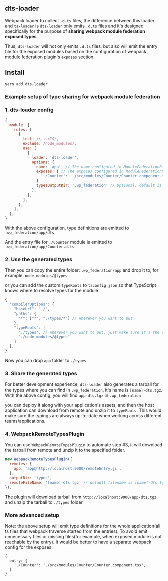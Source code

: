 ## dts-loader

Webpack loader to collect `.d.ts` files, the difference between this loader
and `ts-loader` is `dts-loader` only emits `.d.ts` files and it's designed
specifically for the purpose of **sharing webpack module federation exposed types**

Thus, `dts-loader` will not only emits `.d.ts` files, but also will emit the entry
file for the exposed modules based on the configuration of webpack module federation
plugin's `exposes` section.

## Install
```
yarn add dts-loader
```

### Example setup of type sharing for webpack module federation

### 1. dts-loader config

```javascript
{
  module: {
    rules: [
      {
        test: /\.tsx?$/,
        exclude: /node_modules/,
        use: [
          {
            loader: 'dts-loader',
            options: {
              name: 'app', // The name configured in ModuleFederationPlugin
              exposes: { // The exposes configured in ModuleFederationPlugin
                './Counter': './src/modules/Counter/Counter.component.tsx',
              }
              typesOutputDir: '.wp_federation' // Optional, default is '.wp_federation'
            },
          },
        ],
      },
    ],
  },
}
```

With the above configuration, type definitions are emitted to `.wp_federation/app/dts`

And the entry file for `./Counter` module is emitted to `.wp_federation/app/Counter.d.ts`

### 2. Use the generated types

Then you can copy the entire folder: `.wp_federation/app` and drop it to, for example: `node_modules/@types`

or you can add the custom `typeRoots` to `tsconfig.json` so that TypeScript knows where to resolve types for the module

```javascript
{
  "compilerOptions": {
    "baseUrl": "./",
    "paths": {
      "*": ["*", "./types/*"] // Wherever you want to put
    },
    "typeRoots": [
      "./types", // Wherever you want to put, just make sure it's the same as the one configured in `paths`
      "./node_modules/@types"
    ]
  },
}
```
Now you can drop `app` folder to `./types`

### 3. Share the generated types

For better development experience, `dts-loader` also generates a tarball for the types where you can find in `.wp_federation`, it's name is `[name]-dts.tgz`.
With the above config, you will find `app-dts.tgz` in `.wp_federation`

you can deploy it along with your application's assets, and then the host application can download from remote and unzip it to `typeRoots`. This would make sure the typings are always up-to-date when working across different teams/applications.

### 4. WebpackRemoteTypesPlugin
You can use `WebpackRemoteTypesPlugin` to automate step #3, it will download the tarball from remote and unzip it to the specified folder.

```javascript
new WebpackRemoteTypesPlugin({
  remotes: {
    app: 'app@http://localhost:9000/remoteEntry.js',
  },
  outputDir: 'types',
  remoteFileName: '[name]-dts.tgz' // default filename is [name]-dts.tgz where [name] is the remote name, for example, `app` with the above setup
}),
```

The plugin will download tarball from `http://localhost:9000/app-dts.tgz` and unzip the tarball to `./types` folder

### More advanced setup
Note: the above setup will emit type definitions for the whole application(all ts files that webpack traverse started from the entries).
To avoid emit unnecessary files or missing files(for example, when exposed module is not reachable by the entry). It would be better to
have a separate webpack config for the exposes:

```
{
  entry: {
    './Counter': './src/modules/Counter/Counter.component.tsx',
  }
}
```

